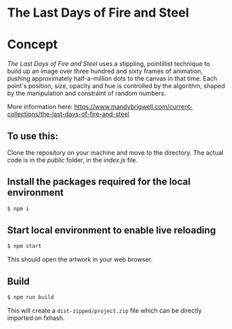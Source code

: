 # The Last Days of Fire and Steel

# Concept

*The Last Days of Fire and Steel* uses a stippling, pointillist technique to build up an image over three hundred and sixty frames of animation, pushing approximately half-a-million dots to the canvas in that time. Each point's position, size, opacity and hue is controlled by the algorithm, shaped by the manipulation and constraint of random numbers.

More information here:
https://www.mandybrigwell.com/current-collections/the-last-days-of-fire-and-steel

## To use this:

Clone the repository on your machine and move to the directory. The actual code is in the *public* folder, in the *index.js* file.

## Install the packages required for the local environment
```sh
$ npm i
```

## Start local environment to enable live reloading

```sh
$ npm start
```

This should open the artwork in your web browser.

## Build

```sh
$ npm run build
```

This will create a `dist-zipped/project.zip` file which can be directly imported on fxhash.